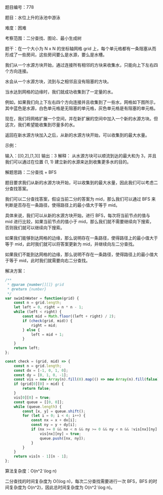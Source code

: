 题目编号：778

题目：水位上升的泳池中游泳

难度：困难

考察范围：二分查找、图论、最小生成树

题干：在一个大小为 N x N 的坐标轴网格 grid 上，每个单元格都有一条阻塞从而形成了一些房间，这些房间要么是水源，要么是水槽。

我们从一个水源方块开始，通过连接所有相邻的方块来收集水，只能向上下左右四个方向连接。

水会从一个水源方块，流到与之相邻且没有阻塞的方块。

当水达到网格的边缘时，我们就成功收集到了一定量的水。

例如，如果我们向上下左右四个方向连接并且收集到了一些水，网格如下图所示，其中蓝色是水源，白色单元格是无阻塞的单元格，灰色单元格是有阻塞的单元格。

现在，我们将网格扩展一个空间，并在新扩展的空间中加入一个新的水源方块。但这次，我们希望能收集到尽量多的水。

返回在新水源方块加入之后，从新的水源方块开始，可以收集到的最大水量。

示例：

输入：[[0,2],[1,3]]
输出：3
解释：
从水源方块可以顺流到达的最大和为 3，并且我们可以通过在位置 (1, 1) 建立新的水源来达到收集更多水的目的。

解题思路：二分查找 + BFS

题目要求我们从新的水源方块开始，可以收集到的最大水量，因此我们可以考虑二分查找答案。

我们可以二分查找答案，假设当前二分的答案为 mid，那么我们可以通过 BFS 来判断是否存在一条路径，使得路径上的最小值大于等于 mid。

具体来说，我们可以从新的水源方块开始，进行 BFS，每次将当前节点的值与 mid 进行比较，如果当前节点的值小于 mid，那么我们就不需要继续向下搜索，否则我们就可以继续向下搜索。

如果我们能够到达网格的边缘，那么说明存在一条路径，使得路径上的最小值大于等于 mid，此时我们就可以将答案更新为 mid，并继续向左二分查找。

如果我们不能到达网格的边缘，那么说明不存在一条路径，使得路径上的最小值大于等于 mid，此时我们就需要向右二分查找。

解决方案：

```javascript
/**
 * @param {number[][]} grid
 * @return {number}
 */
var swimInWater = function(grid) {
    const n = grid.length;
    let left = 0, right = n * n - 1;
    while (left < right) {
        const mid = Math.floor((left + right) / 2);
        if (check(grid, mid)) {
            right = mid;
        } else {
            left = mid + 1;
        }
    }
    return left;
};

const check = (grid, mid) => {
    const n = grid.length;
    const dx = [-1, 0, 1, 0];
    const dy = [0, 1, 0, -1];
    const vis = new Array(n).fill(0).map(() => new Array(n).fill(false));
    if (grid[0][0] > mid) {
        return false;
    }
    vis[0][0] = true;
    const queue = [[0, 0]];
    while (queue.length) {
        const [x, y] = queue.shift();
        for (let i = 0; i < 4; i++) {
            const nx = x + dx[i];
            const ny = y + dy[i];
            if (nx >= 0 && nx < n && ny >= 0 && ny < n && !vis[nx][ny] && grid[nx][ny] <= mid) {
                vis[nx][ny] = true;
                queue.push([nx, ny]);
            }
        }
    }
    return vis[n - 1][n - 1];
};
```

算法复杂度：O(n^2 \log n)

二分查找的时间复杂度为 O(\log n)，每次二分查找需要进行一次 BFS，BFS 的时间复杂度为 O(n^2)，因此总时间复杂度为 O(n^2 \log n)。
